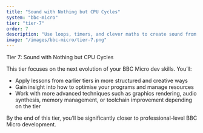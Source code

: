 ```yaml
---
title: "Sound with Nothing but CPU Cycles"
system: "bbc-micro"
tier: "tier-7"
order: 7
description: "Use loops, timers, and clever maths to create sound from the CPU alone."
image: "/images/bbc-micro/tier-7.png"
---
```


Tier 7: Sound with Nothing but CPU Cycles

This tier focuses on the next evolution of your BBC Micro dev skills.
You’ll:
- Apply lessons from earlier tiers in more structured and creative ways
- Gain insight into how to optimise your programs and manage resources
- Work with more advanced techniques such as graphics rendering, audio synthesis,
  memory management, or toolchain improvement depending on the tier

By the end of this tier, you’ll be significantly closer to professional-level BBC Micro development.
